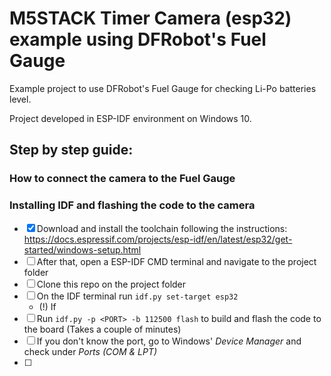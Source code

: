 # M5STACK Timer Camera (esp32) example using DFRobot's Fuel Gauge

Example project to use DFRobot's Fuel Gauge for checking Li-Po batteries level.

Project developed in ESP-IDF environment on Windows 10.

## Step by step guide:
### How to connect the camera to the Fuel Gauge

### Installing IDF and flashing the code to the camera
- [x] Download and install the toolchain following the instructions: 
https://docs.espressif.com/projects/esp-idf/en/latest/esp32/get-started/windows-setup.html
- [ ] After that, open a ESP-IDF CMD terminal and navigate to the project folder
- [ ] Clone this repo on the project folder
- [ ] On the IDF terminal run `idf.py set-target esp32`
    - (!) If 
- [ ] Run `idf.py -p <PORT> -b 112500 flash` to build and flash the code to the board (Takes a couple of minutes)
- [ ] If you don't know the port, go to Windows' *Device Manager* and check under *Ports (COM & LPT)*
- [ ] 